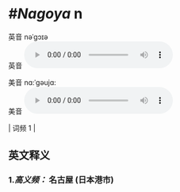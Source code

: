 # ***\#Nagoya*** n
英音 nəˈɡɔɪə  
英音
<audio src="./media/Nagoya-b.aac" controls="controls"></audio>

美音 nɑ:ˈɡəujɑ:  
美音
<audio src="./media/Nagoya.aac" controls="controls"></audio>



| 词频 1 |  

英文释义
---
### 1.*高义频：* **名古屋 (日本港市)**  


